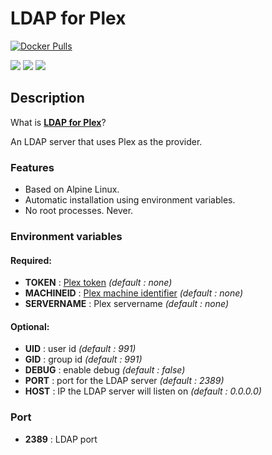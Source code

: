 # LDAP for Plex
[![Docker Pulls](https://img.shields.io/docker/pulls/starbix/plex-ldap.svg)](https://hub.docker.com/r/starbix/plex-ldap)

[![](https://github.com/starbix/docker-plex-ldap/workflows/CI/badge.svg)](https://github.com/starbix/docker-plex-ldap)
[![](https://images.microbadger.com/badges/version/starbix/plex-ldap.svg)](https://microbadger.com/images/starbix/plex-ldap) [![](https://images.microbadger.com/badges/image/starbix/plex-ldap.svg)](https://microbadger.com/images/starbix/plex-ldap)

## Description
What is **[LDAP for Plex](https://github.com/hjone72/LDAP-for-Plex)**?

An LDAP server that uses Plex as the provider.

### Features
- Based on Alpine Linux.
- Automatic installation using environment variables.
- No root processes. Never.

### Environment variables
#### Required:

- **TOKEN** : [Plex token](https://support.plex.tv/articles/204059436-finding-an-authentication-token-x-plex-token/) *(default : none)*
- **MACHINEID** : [Plex machine identifier](https://support.plex.tv/articles/201638786-plex-media-server-url-commands/) *(default : none)*
- **SERVERNAME** : Plex servername *(default : none)*

#### Optional:

- **UID** : user id *(default : 991)*
- **GID** : group id *(default : 991)*
- **DEBUG** : enable debug *(default : false)*
- **PORT** : port for the LDAP server *(default : 2389)*
- **HOST** : IP the LDAP server will listen on *(default : 0.0.0.0)*

### Port
- **2389** : LDAP port
